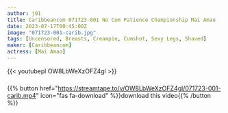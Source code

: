 ```yaml
---
author: j91
title: Caribbeancom 071723-001 No Cum Patience Championship Mai Amao
date: 2023-07-17T00:45:00Z
image: "071723-001-carib.jpg"
tags: [Uncensored, Breasts, Creampie, Cumshot, Sexy Legs, Shaved]
maker: [Caribbeancom]
actress: [Mai Amao]
---
```



{{< youtubepl OW8LbWeXzOFZ4gl >}}
###

{{% button href="https://streamtape.to/v/OW8LbWeXzOFZ4gl/071723-001-carib.mp4" icon="fas fa-download" %}}download this video{{% /button %}}

